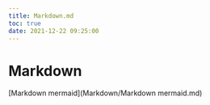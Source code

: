 ```yaml
---
title: Markdown.md
toc: true
date: 2021-12-22 09:25:00
---
```

# Markdown

[Markdown mermaid](Markdown/Markdown mermaid.md)